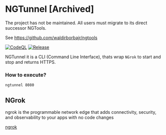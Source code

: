 # NGTunnel [Archived]

The project has not be maintained. All users must migrate to its direct successor NGTools.

See https://github.com/waldirborbajr/ngtools

[![CodeQL](https://github.com/waldirborbajr/ngtunnel/actions/workflows/codeql.yml/badge.svg)](https://github.com/waldirborbajr/ngtunnel/actions/workflows/codeql.yml)
[![Release](https://github.com/waldirborbajr/ngtunnel/actions/workflows/goreleaser.yaml/badge.svg)](https://github.com/waldirborbajr/ngtunnel/actions/workflows/goreleaser.yaml)

NGTunnel it is a CLI (Command Line Interface), thats wrap `NGrok` to start and stop and returns HTTPS.

### How to execute?

```ngtunnel 8080```

## NGrok

ngrok is the programmable network edge that adds connectivity, security, and observability to your apps with no code changes

[ngrok](https://ngrok.com/)

